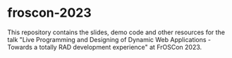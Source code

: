 # froscon-2023
This repository contains the slides, demo code and other resources for the talk "Live Programming and Designing of Dynamic Web Applications - Towards a totally RAD development experience" at FrOSCon 2023.
